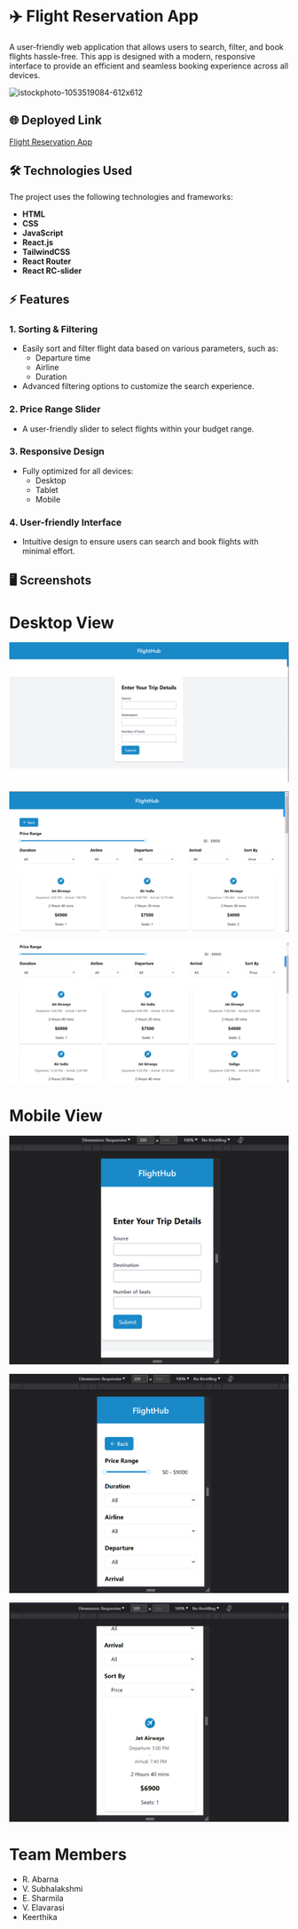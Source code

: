 # ✈️ Flight Reservation App

A user-friendly web application that allows users to search, filter, and book flights hassle-free. This app is designed with a modern, responsive interface to provide an efficient and seamless booking experience across all devices.

![istockphoto-1053519084-612x612](https://github.com/user-attachments/assets/678183b3-5e89-4d81-8bb8-a9f661725707)

## 🌐 **Deployed Link**
[Flight Reservation App](https://flight-reservation-assignment.vercel.app/)  


## 🛠 **Technologies Used**

The project uses the following technologies and frameworks:  
- **HTML**
- **CSS**
- **JavaScript**
- **React.js**
- **TailwindCSS**
- **React Router**
- **React RC-slider**

## ⚡ **Features**

### 1. Sorting & Filtering
- Easily sort and filter flight data based on various parameters, such as:
  - Departure time
  - Airline
  - Duration
- Advanced filtering options to customize the search experience.

### 2. Price Range Slider
- A user-friendly slider to select flights within your budget range.

### 3. Responsive Design
- Fully optimized for all devices:
  - Desktop
  - Tablet
  - Mobile

### 4. User-friendly Interface
- Intuitive design to ensure users can search and book flights with minimal effort.

## 🖥 **Screenshots**
# Desktop View

![Screenshot 1](<./readmeImages/img%20(4).png>)

![Screenshot 1](<./readmeImages/img%20(5).png>)

![Screenshot 1](<./readmeImages/img%20(6).png>)

# Mobile View

![Screenshot 1](<./readmeImages/img%20(1).png>)

![Screenshot 1](<./readmeImages/img%20(2).png>)

![Screenshot 1](<./readmeImages/img%20(3).png>)


# Team Members
- R. Abarna
- V. Subhalakshmi
- E. Sharmila
- V. Elavarasi
- Keerthika



